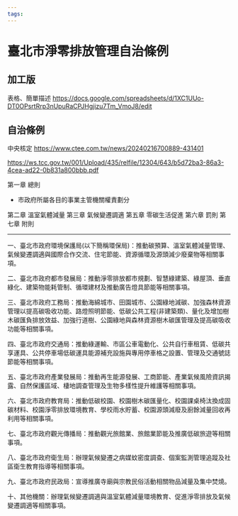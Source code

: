 ```yaml
---
tags:
---
```


# 臺北市淨零排放管理自治條例

## 加工版

表格、簡單描述
https://docs.google.com/spreadsheets/d/1XC1UUo-DT0OPsrtRrp3nUpuRaCPJHgjizu7Tm_VmoJ8/edit


## 自治條例

中央核定
https://www.ctee.com.tw/news/20240216700889-431401

https://ws.tcc.gov.tw/001/Upload/435/relfile/12304/643/b5d72ba3-86a3-4cea-ad22-0b831a800bbb.pdf

第一章 總則
- 市政府所屬各目的事業主管機關權責劃分

第二章 溫室氣體減量
第三章 氣候變遷調適
第五章 零碳生活促進
第六章 罰則
第七章 附則

---

一、臺北市政府環境保護局(以下簡稱環保局)：推動碳預算、溫室氣體減量管理、氣候變遷調適與國際合作交流、住宅節能、資源循環及源頭減少廢棄物等相關事項。

二、臺北市政府都市發展局：推動淨零排放都市規劃、智慧綠建築、綠屋頂、垂直綠化、建築物能耗管制、循環建材及推動廣告燈具節能等相關事項。

三、臺北市政府工務局：推動海綿城市、田園城市、公園綠地減碳、加強森林資源管理以提高碳吸收功能、路燈照明節能、低碳公共工程(非建築類)、量化及增加樹木碳匯負排放效益、加強行道樹、公園綠地與森林資源樹木碳匯管理及提高碳吸收功能等相關事項。


四、臺北市政府交通局：推動綠運輸、市區公車電動化、公共自行車租賃、低碳共享運具、公共停車場低碳運具能源補充設施與專用停車格之設置、管理及交通號誌節能等相關事項。

五、臺北市政府產業發展局：推動再生能源發展、工商節能、產業氣候風險資訊揭露、自然保護區域、棲地調查管理及生物多樣性提升維護等相關事項。

六、臺北市政府教育局：推動低碳校園、校園樹木碳匯量化、校園課桌椅汰換成固碳材料、校園淨零排放環境教育、學校雨水貯蓄、校園源頭減廢及廚餘減量回收再利用等相關事項。

七、臺北市政府觀光傳播局：推動觀光旅館業、旅館業節能及推廣低碳旅遊等相關事項。

八、臺北市政府衛生局：辦理氣候變遷之病媒蚊密度調查、個案監測管理追蹤及社區衛生教育指導等相關事項。

九、臺北市政府民政局：宣導推廣寺廟與宗教民俗活動相關物品減量及集中焚燒。

十、其他機關：辦理氣候變遷調適與溫室氣體減量環境教育、促進淨零排放及氣候變遷調適等相關事項。